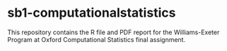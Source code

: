 # sb1-computationalstatistics

This repository contains the R file and PDF report for the Williams-Exeter Program at Oxford
Computational Statistics final assignment.
